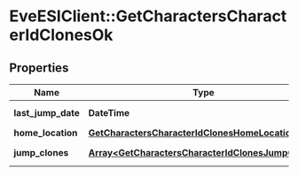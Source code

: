 # EveESIClient::GetCharactersCharacterIdClonesOk

## Properties
Name | Type | Description | Notes
------------ | ------------- | ------------- | -------------
**last_jump_date** | **DateTime** | last_jump_date string | [optional] 
**home_location** | [**GetCharactersCharacterIdClonesHomeLocation**](GetCharactersCharacterIdClonesHomeLocation.md) |  | [optional] 
**jump_clones** | [**Array&lt;GetCharactersCharacterIdClonesJumpClone&gt;**](GetCharactersCharacterIdClonesJumpClone.md) | jump_clones array | 


